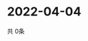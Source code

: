 # 2022-04-04
  共 0条

  <!-- BEGIN -->
  <!-- 最后更新时间Mon Apr 04 2022 06:08:01 GMT+0000 (Coordinated Universal Time) -->
  
  <!-- END -->
  
  